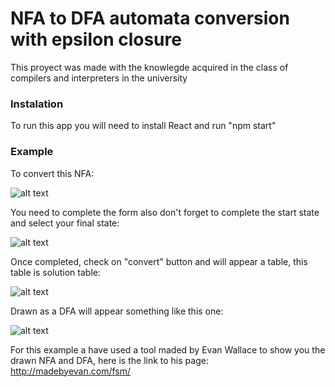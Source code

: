 # NFA to DFA automata conversion with epsilon closure
 
This proyect was made with the knowlegde acquired in the class of compilers and interpreters in the university

### Instalation

To run this app you will need to install React and run "npm start"

### Example

To convert this NFA:

![alt text](https://github.com/vicsenpai/nfatodfa/blob/main/public/exampleNFA.jpg?raw=true)

You need to complete the form also don't forget to complete the start state and select your final state:

![alt text](https://github.com/vicsenpai/nfatodfa/blob/main/public/formExample.jpg?raw=true)

Once completed, check on "convert" button and will appear a table, this table is solution table:

![alt text](https://github.com/vicsenpai/nfatodfa/blob/main/public/solutionExample.jpg?raw=true)

Drawn as a DFA will appear something like this one:

![alt text](https://github.com/vicsenpai/nfatodfa/blob/main/public/solutionDFA.jpg?raw=true)

For this example a have used a tool maded by Evan Wallace to show you the drawn NFA and DFA, here is the link to his page:
http://madebyevan.com/fsm/